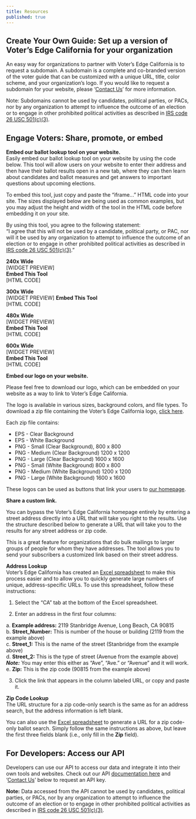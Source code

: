 ```yaml
---
title: Resources
published: true
---
```


## Create Your Own Guide: Set up a version of Voter’s Edge California for your organization  

An easy way for organizations to partner with Voter’s Edge California is to request a subdomain. A subdomain is a complete and co-branded version of the voter guide that can be customized with a unique URL, title, color scheme, and your organization’s logo. If you would like to request a subdomain for your website, please ‘[Contact Us](http://votersedge.org/en/ca/feedback)’ for more information.  

Note: Subdomains cannot be used by candidates, political parties, or PACs, nor by any organization to attempt to influence the outcome of an election or to engage in other prohibited political activities as described in [IRS code 26 USC 501(c)(3)](http://1.usa.gov/1lvMCT3).  

## Engage Voters: Share, promote, or embed  

**Embed our ballot lookup tool on your website.**  
Easily embed our ballot lookup tool on your website by using the code below. This tool will allow users on your website to enter their address and then have their ballot results open in a new tab, where they can then learn about candidates and ballot measures and get answers to important questions about upcoming elections.  

To embed this tool, just copy and paste the “iframe...” HTML code into your site. The sizes displayed below are being used as common examples, but you may adjust the height and width of the tool in the HTML code before embedding it on your site.  

By using this tool, you agree to the following statement:  
“I agree that this will not be used by a candidate, political party, or PAC, nor will it be used by any organization to attempt to influence the outcome of an election or to engage in other prohibited political activities as described in [IRS code 26 USC 501(c)(3)](http://1.usa.gov/1lvMCT3).”  

**240x Wide**  
[WIDGET PREVIEW]  
**Embed This Tool**  
[HTML CODE]  

**300x Wide**  
[WIDGET PREVIEW]
**Embed This Tool**  
[HTML CODE]  

**480x Wide**  
[WIDGET PREVIEW]  
**Embed This Tool**  
[HTML CODE]  

**600x Wide**  
[WIDGET PREVIEW]  
**Embed This Tool**  
[HTML CODE]  

**Embed our logo on your website.**  

Please feel free to download our logo, which can be embedded on your website as a way to link to Voter’s Edge California.  

The logo is available in various sizes, background colors, and file types. To download a zip file containing the Voter’s Edge California logo, [click here](https://s3-us-west-2.amazonaws.com/ve-resources/Voter%27s+Edge+California.zip).  

Each zip file contains:  
- EPS - Clear Background  
- EPS - White Background  
- PNG - Small (Clear Background), 800 x 800  
- PNG - Medium (Clear Background) 1200 x 1200  
- PNG - Large (Clear Background) 1600 x 1600  
- PNG - Small (White Background) 800 x 800  
- PNG - Medium (White Background) 1200 x 1200  
- PNG - Large (White Background) 1600 x 1600  

These logos can be used as buttons that link your users to [our homepage](http://votersedge.org/en/ca).  

**Share a custom link.**  

You can bypass the Voter’s Edge California homepage entirely by entering a street address directly into a URL that will take you right to the results. Use the structure described below to generate a URL that will take you to the results for any street address or zip code.  

This is a great feature for organizations that do bulk mailings to larger groups of people for whom they have addresses. The tool allows you to send your subscribers a customized link based on their street address.  

**Address Lookup**  
Voter’s Edge California has created an [Excel spreadsheet](https://s3-us-west-2.amazonaws.com/ve-resources/URL-Address+Tool.xlsx) to make this process easier and to allow you to quickly generate large numbers of unique, address-specific URLs. To use this spreadsheet, follow these instructions:  

 1. Select the “CA” tab at the bottom of the Excel spreadsheet. 
 
 2. Enter an address in the first four columns:  
 
  a. **Example address:** 2119 Stanbridge Avenue, Long Beach, CA 90815  
  b. **Street_Number:** This is number of the house or building (2119 from the example above)  
  c. **Street_1:** This is the name of the street (Stanbridge from the example above)  
  d. **Street_2:** This is the type of street (Avenue from the example above) _**Note:**_ You may enter this either as “Ave”, “Ave.” or “Avenue” and it will work.  
  e. **Zip:** This is the zip code (90815 from the example above)  
  
 3. Click the link that appears in the column labeled URL, or copy and paste it.

**Zip Code Lookup**  
The URL structure for a zip code-only search is the same as for an address search, but the address information is left blank.  

You can also use the [Excel spreadsheet](https://s3-us-west-2.amazonaws.com/ve-resources/URL-Address+Tool.xlsx) to generate a URL for a zip code-only ballot search. Simply follow the same instructions as above, but leave the first three fields blank (i.e., only fill in the **Zip** field).  

## For Developers: Access our API  

Developers can use our API to access our data and integrate it into their own tools and websites. Check out our API [documentation here](https://gist.github.com/maplight/3ed07b3e51f3f4b9f66f1fc596d3e572) and ‘[Contact Us](http://votersedge.org/en/ca/feedback)’ below to request an API key.  

**Note:** Data accessed from the API cannot be used by candidates, political parties, or PACs, nor by any organization to attempt to influence the outcome of an election or to engage in other prohibited political activities as described in [IRS code 26 USC 501(c)(3)](http://1.usa.gov/1lvMCT3).
